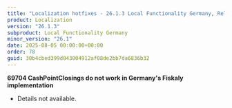 ```yaml
---
title: "Localization hotfixes - 26.1.3 Local Functionality Germany, Release date August 5, 2025 - Hotfixes"
product: Localization
version: "26.1.3"
subproduct: Local Functionality Germany
minor_version: "26.1"
date: 2025-08-05 00:00:00+00:00
order: 78
guid: 30b4cbed399d043004912af08de2bb7da6836b32
---
```


<strong>69704 CashPointClosings do not work in Germany's Fiskaly implementation</strong>
<ul><li>Details not available.</li></ul>
